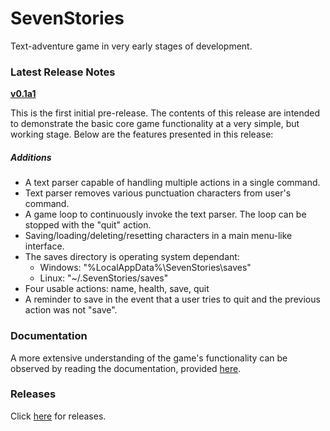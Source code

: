 # SevenStories

Text-adventure game in very early stages of development.

### Latest Release Notes

[**v0.1a1**](https://github.com/huntermalm/SevenStories/releases/tag/v0.1a1)

This is the first initial pre-release.  The contents of this release are intended to demonstrate the basic core game functionality at a very simple, but working stage.  Below are the features presented in this release:

##### Additions

* A text parser capable of handling multiple actions in a single command.
* Text parser removes various punctuation characters from user's command.
* A game loop to continuously invoke the text parser.  The loop can be stopped with the "quit" action.
* Saving/loading/deleting/resetting characters in a main menu-like interface.
* The saves directory is operating system dependant:
  * Windows: "%LocalAppData%\SevenStories\saves"
  * Linux: "~/.SevenStories/saves"
* Four usable actions: name, health, save, quit
* A reminder to save in the event that a user tries to quit and the previous action was not "save".


### Documentation

A more extensive understanding of the game's functionality can be observed by reading the documentation, provided [here](http://sevenstories.readthedocs.io/en/latest/index.html).


### Releases

Click [here](https://github.com/huntermalm/SevenStories/releases) for releases.
